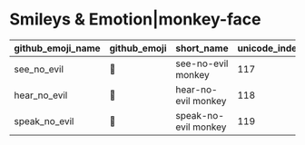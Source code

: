 # Smileys & Emotion|monkey-face

|github_emoji_name|github_emoji|short_name|unicode_index|
|---|---|---|---|
|see_no_evil|:see_no_evil:|see-no-evil monkey|117|
|hear_no_evil|:hear_no_evil:|hear-no-evil monkey|118|
|speak_no_evil|:speak_no_evil:|speak-no-evil monkey|119|
